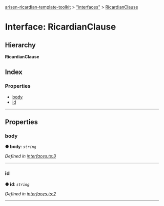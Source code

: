 [arisen-ricardian-template-toolkit](../README.md) > ["interfaces"](../modules/_interfaces_.md) > [RicardianClause](../interfaces/_interfaces_.ricardianclause.md)

# Interface: RicardianClause

## Hierarchy

**RicardianClause**

## Index

### Properties

* [body](_interfaces_.ricardianclause.md#body)
* [id](_interfaces_.ricardianclause.md#id)

---

## Properties

<a id="body"></a>

###  body

**● body**: *`string`*

*Defined in [interfaces.ts:3](https://github.com/ARISEN/arisen-ricardian-template-toolkit/blob/ae088d5/src/interfaces.ts#L3)*

___
<a id="id"></a>

###  id

**● id**: *`string`*

*Defined in [interfaces.ts:2](https://github.com/ARISEN/arisen-ricardian-template-toolkit/blob/ae088d5/src/interfaces.ts#L2)*

___

